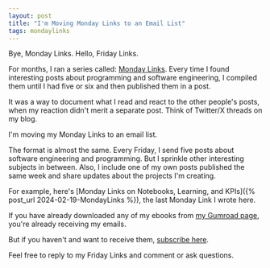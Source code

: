 ```yaml
---
layout: post
title: "I'm Moving Monday Links to an Email List"
tags: mondaylinks
---
```


Bye, Monday Links. Hello, Friday Links.

For months, I ran a series called: [Monday Links](/tags/mondaylinks/). Every time I found interesting posts about programming and software engineering, I compiled them until I had five or six and then published them in a post.

It was a way to document what I read and react to the other people's posts, when my reaction didn't merit a separate post. Think of Twitter/X threads on my blog.

I'm moving my Monday Links to an email list.

The format is almost the same. Every Friday, I send five posts about software engineering and programming. But I sprinkle other interesting subjects in between. Also, I include one of my own posts published the same week and share updates about the projects I'm creating.

For example, here's [Monday Links on Notebooks, Learning, and KPIs]({% post_url 2024-02-19-MondayLinks %}), the last Monday Link I wrote here.

If you have already downloaded any of my ebooks from <a href="https://imcsarag.gumroad.com/" target="_blank" rel="noopener noreferrer">my Gumroad page</a>, you're already receiving my emails.

But if you haven't and want to receive them, <a href="https://imcsarag.gumroad.com/l/fridaylinks" target="_blank" rel="noopener noreferrer">subscribe here</a>.

Feel free to reply to my Friday Links and comment or ask questions.